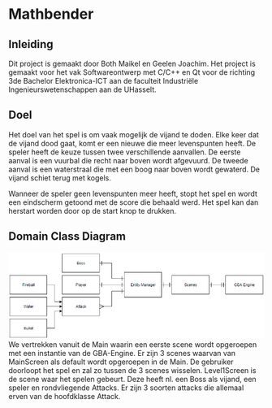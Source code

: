 # Mathbender

## Inleiding
Dit project is gemaakt door Both Maikel en Geelen Joachim.
Het project is gemaakt voor het vak Softwareontwerp met C/C++ en Qt voor de richting 3de Bachelor Elektronica-ICT aan de faculteit Industriële Ingenieurswetenschappen aan de UHasselt.

## Doel
Het doel van het spel is om vaak mogelijk de vijand te doden. Elke keer dat de vijand dood gaat, komt er een nieuwe die meer levenspunten heeft.
De speler heeft de keuze tussen twee verschillende aanvallen. De eerste aanval is een vuurbal die recht naar boven wordt afgevuurd. De tweede aanval is een waterstraal die met een boog naar boven wordt gewaterd. 
De vijand schiet terug met kogels. 

Wanneer de speler geen levenspunten meer heeft, stopt het spel en wordt een eindscherm getoond met de score die behaald werd. Het spel kan dan herstart worden door op de start knop te drukken.

## Domain Class Diagram

![Image of Domain Class Diagram](https://github.com/maikelboth/cpp-project/blob/master/mathbender/MathbenderUML.png)
We vertrekken vanuit de Main waarin een eerste scene wordt opgeroepen met een instantie van de GBA-Engine. Er zijn 3 scenes waarvan van MainScreen als default wordt opgeroepen in de Main. De gebruiker doorloopt het spel en zal zo tussen de 3 scenes wisselen. Level1Screen is de scene waar het spelen gebeurt. Deze heeft nl. een Boss als vijand, een speler en rondvliegende Attacks. Er zijn 3 soorten attacks die allemaal erven van de hoofdklasse Attack.
